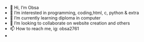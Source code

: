 - 👋 Hi, I’m Obsa
- 👀 I’m interested in programming, coding,html, c, python & extra 
- 🌱 I’m currently learning diploma in computer 
- 💞️ I’m looking to collaborate on website creation and others 
- 📫 How to reach me, ig: obsa2761
- 

<!---
Obsa006/Obsa006 is a ✨ special ✨ repository because its `README.md` (this file) appears on your GitHub profile.
You can click the Preview link to take a look at your changes.
--->

